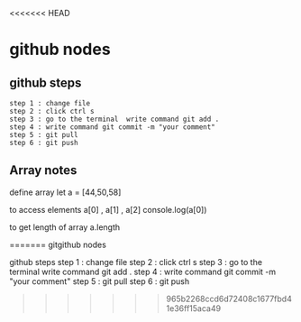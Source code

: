 <<<<<<< HEAD
# github nodes
## github steps
    step 1 : change file 
    step 2 : click ctrl s
    step 3 : go to the terminal  write command git add .
    step 4 : write command git commit -m "your comment"
    step 5 : git pull
    step 6 : git push

## Array notes

  define array   let a = [44,50,58]

  to access  elements a[0] , a[1] , a[2]
  console.log(a[0])

  to get length of array   a.length

  

    
=======
gitgithub nodes

github steps
step 1 : change file 
step 2 : click ctrl s
step 3 : go to the terminal  write command git add .
step 4 : write command git commit -m "your comment"
step 5 : git pull
step 6 : git push
>>>>>>> 965b2268ccd6d72408c1677fbd41e36ff15aca49

